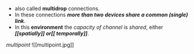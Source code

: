 - also called **multidrop** connections.
- In these connections ***more than two devices share a common (single) link***. 
- In this **environment** the *capacity of channel* is *shared*, either ***[[spatially]] or[[ temporally]]***.

*multipoint*
![[multipoint.jpg]]